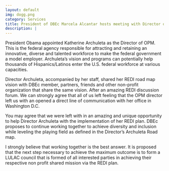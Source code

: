 ```yaml
---
layout: default
img: dogg.png
category: Services
title: President of DBEc Marcela Alcantar hosts meeting with Director of U.S. Office of Personnel Management, Katherine Archuleta
description: |
---
```

President Obama appointed Katherine Archuleta as the Director of OPM. This is the federal agency responsible for attracting and retaining an innovative, diverse and talented workforce to make the federal government a model employer. Archuleta’s vision and programs can potentially help thousands of Hispanics/Latinos enter the U.S. federal workforce at various capacities.

Director Archuleta, accompanied by her staff, shared her REDI road map vision with DBEc member, partners, friends and other non-profit organization that share the same vision. After an amazing REDI discussion forum. We can strongly agree that all of us left feeling that the OPM director left us with an opened a direct line of communication with her office in Washington D.C.

You may agree that we were left with in an amazing and unique opportunity to help Director Archuleta with the implementation of her REDI plan. DBEc proposes to continue working together to achieve diversity and inclusion while leveling the playing field as defined in the Director’s Archuleta Road map.

I strongly believe that working together is the best answer. It is proposed that the next step necessary to achieve the maximum outcome is to form a LULAC council that is formed of all interested parties in achieving their respective non profit shared mission via the REDI plan.
